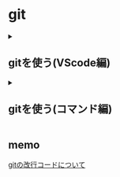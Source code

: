 # git

<details>
<summary><h2>gitを使う(VScode編)</h2></summary>

[こっち](start-VScode.md)見ましょう
</details>

<details>
<summary><h2>gitを使う(コマンド編)</h2></summary>
echo "# example" >> README.md

Gitを始める呪文
> .gitというディレクトリが作成される

```bash
git init
```

現在あるファイルの**README.md**をステージに追加
> git add . とするとすべてのファイルがステージに追加される

```bash
git add README.md
```

コミットメッセージを記入

```bash
git commit -m "first commit"
```

mainブランチに切り替え

```bash
git branch -M main
```

アップロード先を教える

```bash
git remote add origin https://github.com/hitto-hub/example.git
```

Githubにpush

```bash
git push -u origin main
```

</details>

## memo

[gitの改行コードについて](https://qiita.com/uggds/items/00a1974ec4f115616580)
